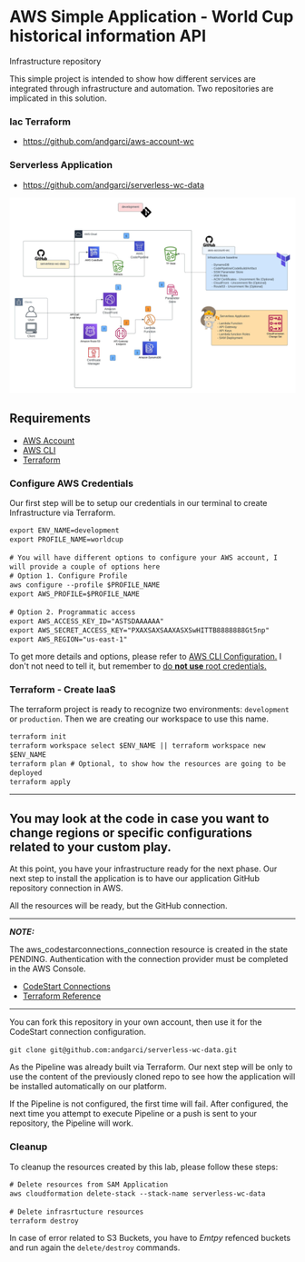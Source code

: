 # AWS Simple Application - World Cup historical information API
Infrastructure repository

This simple project is intended to show how different services are integrated through infrastructure and automation.
Two repositories are implicated in this solution.

### Iac Terraform
- https://github.com/andgarci/aws-account-wc

### Serverless Application
- https://github.com/andgarci/serverless-wc-data

![Architecture](https://github.com/andgarci/aws-account-wc/blob/main/architecture.jpg?raw=true)


## Requirements
- [AWS Account](http://aws.amazon.com/)
- [AWS CLI](https://aws.amazon.com/cli/)
- [Terraform](https://learn.hashicorp.com/tutorials/terraform/install-cli)

### Configure AWS Credentials

Our first step will be to setup our credentials in our terminal to create Infrastructure via Terraform.

```shell
export ENV_NAME=development
export PROFILE_NAME=worldcup

# You will have different options to configure your AWS account, I will provide a couple of options here
# Option 1. Configure Profile
aws configure --profile $PROFILE_NAME
export AWS_PROFILE=$PROFILE_NAME

# Option 2. Programmatic access
export AWS_ACCESS_KEY_ID="ASTSDAAAAAA"
export AWS_SECRET_ACCESS_KEY="PXAXSAXSAAXASXSwHITTB8888888Gt5np"
export AWS_REGION="us-east-1"
```

To get more details and options, please refer to [AWS CLI Configuration.](https://docs.aws.amazon.com/cli/latest/userguide/cli-configure-quickstart.html)
I don't not need to tell it, but remember to [do **not use** root credentials.](https://docs.aws.amazon.com/accounts/latest/reference/best-practices-root-user.html)

### Terraform - Create IaaS

The terraform project is ready to recognize two environments: `development` or `production`. Then we are creating our workspace to use this name.

```shell
terraform init
terraform workspace select $ENV_NAME || terraform workspace new $ENV_NAME
terraform plan # Optional, to show how the resources are going to be deployed
terraform apply
```
---
You may look at the code in case you want to change regions or specific configurations related to your custom play.
---

At this point, you have your infrastructure ready for the next phase. Our next step to install the application is to have our application GitHub repository connection in AWS.

All the resources will be ready, but the GitHub connection.

---
**_NOTE:_**   

The aws_codestarconnections_connection resource is created in the state PENDING. Authentication with the connection provider must be completed in the AWS Console.

- [CodeStart Connections](https://docs.aws.amazon.com/dtconsole/latest/userguide/connections-update.html?icmpid=docs_acp_help_panel)
- [Terraform Reference](https://registry.terraform.io/providers/hashicorp/aws/latest/docs/resources/codestarconnections_connection)
---

You can fork this repository in your own account, then use it for the CodeStart connection configuration.

`git clone git@github.com:andgarci/serverless-wc-data.git`

As the Pipeline was already built via Terraform. Our next step will be only to use the content of the previously cloned repo to see how the application will be installed automatically on our platform.

If the Pipeline is not configured, the first time will fail. After configured, the next time you attempt to execute Pipeline or a push is sent to your repository, the Pipeline will work.

### Cleanup

To cleanup the resources created by this lab, please follow these steps:

```shell
# Delete resources from SAM Application
aws cloudformation delete-stack --stack-name serverless-wc-data

# Delete infrasrtucture resources
terraform destroy
```

In case of error related to S3 Buckets, you have to _Emtpy_ refenced buckets and run again the `delete/destroy` commands.